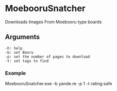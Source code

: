 # MoebooruSnatcher
 Downloads Images From Moebooru type boards
 
## Arguments
    -h: help
    -b: set Booru
    -p: set the number of pages to download
    -t: set tags to find

### Example 
MoebooruSnatcher.exe -b yande.re -p 1 -t rating:safe
